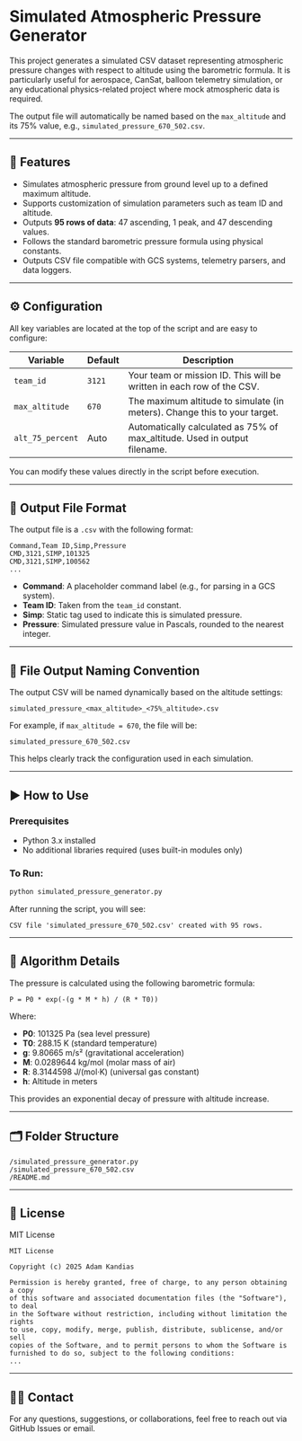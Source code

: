 # Simulated Atmospheric Pressure Generator

This project generates a simulated CSV dataset representing atmospheric pressure changes with respect to altitude using the barometric formula. It is particularly useful for aerospace, CanSat, balloon telemetry simulation, or any educational physics-related project where mock atmospheric data is required.

The output file will automatically be named based on the `max_altitude` and its 75% value, e.g., `simulated_pressure_670_502.csv`.

---

## 🔧 Features

- Simulates atmospheric pressure from ground level up to a defined maximum altitude.
- Supports customization of simulation parameters such as team ID and altitude.
- Outputs **95 rows of data**: 47 ascending, 1 peak, and 47 descending values.
- Follows the standard barometric pressure formula using physical constants.
- Outputs CSV file compatible with GCS systems, telemetry parsers, and data loggers.

---

## ⚙️ Configuration

All key variables are located at the top of the script and are easy to configure:

| Variable         | Default | Description                                                               |
|------------------|---------|---------------------------------------------------------------------------|
| `team_id`        | `3121`  | Your team or mission ID. This will be written in each row of the CSV.     |
| `max_altitude`   | `670`   | The maximum altitude to simulate (in meters). Change this to your target. |
| `alt_75_percent` | Auto    | Automatically calculated as 75% of max_altitude. Used in output filename. |

You can modify these values directly in the script before execution.

---

## 📄 Output File Format

The output file is a `.csv` with the following format:

```
Command,Team ID,Simp,Pressure
CMD,3121,SIMP,101325
CMD,3121,SIMP,100562
...
```

- **Command**: A placeholder command label (e.g., for parsing in a GCS system).
- **Team ID**: Taken from the `team_id` constant.
- **Simp**: Static tag used to indicate this is simulated pressure.
- **Pressure**: Simulated pressure value in Pascals, rounded to the nearest integer.

---

## 📁 File Output Naming Convention

The output CSV will be named dynamically based on the altitude settings:

```
simulated_pressure_<max_altitude>_<75%_altitude>.csv
```

For example, if `max_altitude = 670`, the file will be:

```
simulated_pressure_670_502.csv
```

This helps clearly track the configuration used in each simulation.

---

## ▶️ How to Use

### Prerequisites

- Python 3.x installed
- No additional libraries required (uses built-in modules only)

### To Run:

```bash
python simulated_pressure_generator.py
```

After running the script, you will see:

```
CSV file 'simulated_pressure_670_502.csv' created with 95 rows.
```

---

## 🧪 Algorithm Details

The pressure is calculated using the following barometric formula:

```
P = P0 * exp(-(g * M * h) / (R * T0))
```

Where:

- **P0**: 101325 Pa (sea level pressure)  
- **T0**: 288.15 K (standard temperature)  
- **g**: 9.80665 m/s² (gravitational acceleration)  
- **M**: 0.0289644 kg/mol (molar mass of air)  
- **R**: 8.3144598 J/(mol·K) (universal gas constant)  
- **h**: Altitude in meters  

This provides an exponential decay of pressure with altitude increase.

---

## 🗂️ Folder Structure

```
/simulated_pressure_generator.py
/simulated_pressure_670_502.csv
/README.md
```

---

## 📜 License

MIT License

```
MIT License

Copyright (c) 2025 Adam Kandias

Permission is hereby granted, free of charge, to any person obtaining a copy
of this software and associated documentation files (the "Software"), to deal
in the Software without restriction, including without limitation the rights
to use, copy, modify, merge, publish, distribute, sublicense, and/or sell
copies of the Software, and to permit persons to whom the Software is
furnished to do so, subject to the following conditions:
...
```

---

## 🙋‍♂️ Contact

For any questions, suggestions, or collaborations, feel free to reach out via GitHub Issues or email.
